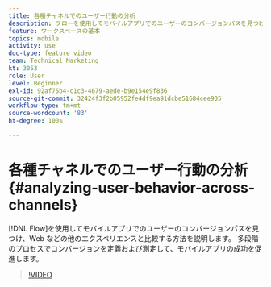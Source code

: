 ```yaml
---
title: 各種チャネルでのユーザー行動の分析
description: フローを使用してモバイルアプリでのユーザーのコンバージョンパスを見つけ、Web などの他のエクスペリエンスと比較する方法について説明します。 多段階のプロセスでコンバージョンを定義および測定して、モバイルアプリの成功を促進します。
feature: ワークスペースの基本
topics: mobile
activity: use
doc-type: feature video
team: Technical Marketing
kt: 3053
role: User
level: Beginner
exl-id: 92af75b4-c1c3-4679-aede-b9e154e9f836
source-git-commit: 32424f3f2b05952fe4df9ea91dcbe51684cee905
workflow-type: tm+mt
source-wordcount: '83'
ht-degree: 100%

---
```


# 各種チャネルでのユーザー行動の分析 {#analyzing-user-behavior-across-channels}

[!DNL Flow]を使用してモバイルアプリでのユーザーのコンバージョンパスを見つけ、Web などの他のエクスペリエンスと比較する方法を説明します。 多段階のプロセスでコンバージョンを定義および測定して、モバイルアプリの成功を促進します。

>[!VIDEO](https://video.tv.adobe.com/v/27824/?quality=12)
